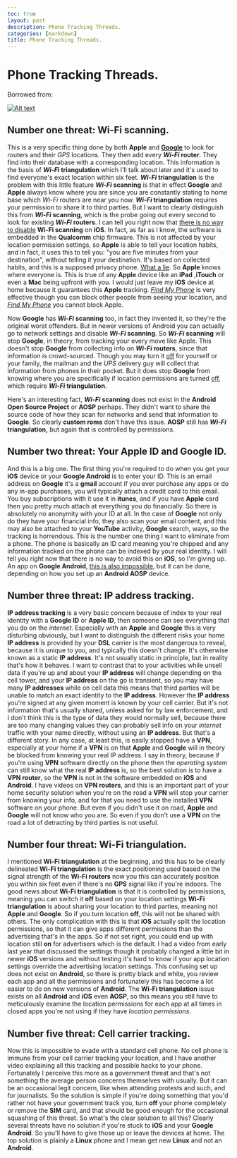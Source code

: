 ```yaml
---
toc: true
layout: post
description: Phone Tracking Threads.
categories: [markdown]
title: Phone Tracking Threads.
---
```

# Phone Tracking Threads.

Borrowed from:

[![Alt text](https://img.youtube.com/vi/k87lmT84vIo/0.jpg)](https://www.youtube.com/watch?v=k87lmT84vIo)

## Number one threat: Wi-Fi scanning.

This is a very specific thing done by both **Apple** and **<u>Google</u>** to look for routers and their *GPS* locations. They then add every ***Wi-Fi* router.** They find into their database with a corresponding location. This information is the basis of ***Wi-F*i triangulation** which I'll talk about later and it's used to find everyone's exact location within six feet. ***Wi-Fi* triangulation** is the problem with this little feature ***Wi-Fi* scanning** is that in effect **Google** and **Apple** always know where you are since you are constantly stating to home base which *Wi-Fi* routers are near you now. ***Wi-Fi* triangulation** requires your permission to share it to third parties. But I want to clearly distinguish this from ***Wi-Fi* scanning**, which is the probe going out every second to look for existing ***Wi-Fi* routers**. I can tell you right now that <u>there is no way to disable</u> **Wi-Fi scanning** on **iOS**. In fact, as far as I know, the software is embedded in the **Qualcomm** chip firmware. This is not affected by your location permission settings, so **Apple** is able to tell your location habits, and in fact, it uses this to tell you: "you are five minutes from your destination", without telling it your destination. It's based on collected habits, and this is a supposed privacy phone. <u>What a lie</u>. So **Apple** knows where everyone is. This is true of any **Apple** device like an **iPad** ,**iTouch** or even a **Mac** being upfront with you. I would just leave my **iOS** device at home because it guarantees this **Apple** tracking. *<u>Find My Phone</u>* is very effective though you can block other people from seeing your location, and *<u>Find My Phone</u>* you cannot block Apple. 

Now **Google** has ***Wi-Fi* scanning** too, in fact they invented it, so they're the original worst offenders. But in newer versions of Android you can actually go to network settings and disable ***Wi-Fi* scanning**. So ***Wi-Fi* scanning** will stop **Google**, in theory, from tracking your every move like Apple. This doesn't stop **Google** from collecting info on ***Wi-Fi* routers**, since that information is crowd-sourced. Though you may turn it <u>off</u> for yourself or your family, the mailman and the *UPS* delivery guy will collect that information from phones in their pocket. But it does stop **Google** from knowing where you are specifically if location permissions are turned <u>off</u>, which require ***Wi-Fi* triangulation**. 

Here's an interesting fact,  ***Wi-Fi* scanning** does not exist in the **Android Open Source Project** or **AOSP** perhaps. They didn't want to share the source code of how they scan for networks and send that information to **Google**. So clearly **custom roms** don't have this issue. **AOSP** still has ***Wi-Fi* triangulation,** but again that is controlled by permissions.



## Number two threat: Your Apple ID and Google ID.

And this is a big one. The first thing you're required to do when you get your **iOS** device or your **Google Android** is to enter your ID. This is an email address on **Google** it's a **gmail** account if you ever purchase any apps or do any in-app purchases, you will typically attach a credit card to this email. You buy subscriptions with it use it in **itunes**, and if you have **Apple** card then you pretty much attach at everything you do financially. So there is absolutely no anonymity with your ID at all. In the case of **Google** not only do they have your financial info, they also scan your email content, and this may also be attached to your **YouTube** activity, **Google** search, ways, so the tracking is horrendous. This is the number one thing I want to eliminate from a phone. The phone is basically an ID card meaning you're chipped and any information tracked on the phone can be indexed by your real identity. I will tell you right now that there is no way to avoid this on **iOS**, so I'm giving up. An app on **Google Android**, <u>this is also impossible</u>, but it can be done, depending on how you set up an **Android AOSP** device.

## Number three threat: IP address tracking.

**IP address tracking** is a very basic concern because of index to your real identity with a **Google ID** or **Apple ID**, then someone can see everything that you do on the *internet*. Especially with an **Apple** and **Google** this is very disturbing obviously, but I want to distinguish the different risks your home **IP address** is provided by your **DSL** carrier is the most dangerous to reveal, because it is unique to you, and typically this doesn't change. It's otherwise known as a static **IP address**. It's not usually static in principle, but in reality that's how it behaves. I want to contrast that to your activities while unsell data if you're up and about your **IP address** will change depending on the cell tower, and your **IP address** on the go is transient, so you may have many **IP addresses** while on cell data this means that third parties will be unable to match an exact identity to the **IP address**. However the **IP address** you're signed at any given moment is known by your cell carrier. But it's not information that's usually shared, unless asked for by law enforcement, and I don't think this is the type of data they would normally sell, because there are too many changing values they can probably sell info on your *internet* traffic with your name directly, without using an **IP address**. But that's a different story. In any case, at least this, is easily stopped have a **VPN**, especially at your home if a **VPN** is on that **Apple** and **Google** will in theory be blocked from knowing your real IP address. I say in theory, because if you're using **VPN** software directly on the phone then the *operating system* can still know what the real **IP address** is, so the best solution is to have a **VPN router**, so the **VPN** is not in the software embedded on **iOS** and **Android**. I have videos on **VPN routers**, and this is an important part of your home security solution when you're on the road a **VPN** will stop your carrier from knowing your info, and for that you need to use the installed **VPN** software on your phone. But even if you didn't use it on road, **Apple** and **Google** will not know who you are. So even if you don't use a **VPN** on the road a lot of detracting by third parties is not useful.



## Number four threat: Wi-Fi triangulation.

I mentioned **Wi-Fi triangulation** at the beginning, and this has to be clearly delineated **Wi-Fi triangulation** is the exact positioning used based on the signal strength of the **Wi-Fi routers** now you this can accurately position you within six feet even if there's no **GPS** signal like if you're indoors. The good news about **Wi-Fi triangulation** is that it is controlled by permissions, meaning you can switch it **off** based on your location settings **Wi-Fi triangulation** is about sharing your location to third parties, meaning not **Apple** and **Google**. So if you turn location **off**, this will not be shared with others. The only complication with this is that **iOS** actually split the location permissions, so that it can give apps different permissions than the advertising that's in the apps. So if not set right,  you could end up with location still **on** for advertisers which is the default.  I had a video from early last year that discussed the settings though it probably changed a little bit in newer **iOS** versions and without testing it's hard to know if your app location settings override the advertising location settings.  This confusing set up does not exist on **Android**, so there is pretty black and white, you review each app and all the permissions and fortunately this has become a lot easier to do on new versions of **Android**. The **Wi-Fi triangulation** issue exists on all **Android** and **iOS** even **AOSP**, so this means you still have to meticulously examine the location permissions for each app at all times in closed apps you're not using if they have *location permissions*. 



## Number five threat: Cell carrier tracking.

Now this is impossible to evade with a standard cell phone. No cell phone is immune from your cell carrier tracking your location, and I have another video explaining all this tracking and possible hacks to your phone. Fortunately I perceive this more as a government threat and that's not something the average person concerns themselves with usually. But it can be an occasional legit concern, like when attending protests and such, and for journalists. So the solution is simple if you're doing something that you'd rather not have your government track you, turn **off** your phone completely or remove the **SIM** card, and that should be good enough for the occasional squashing of this threat. So what's the clear solution to all this? Clearly several threats have no solution if you're stuck to **iOS** and your **Google** **Android**. So you'll have to give those up or leave the devices at home. The top solution is plainly a **Linux** phone and I mean get new **Linux** and not an **Android**.

<script src="https://utteranc.es/client.js"
        repo="op07n/fastpages"
        issue-term="pathname"
        theme="github-light"
        crossorigin="anonymous"
        async>
</script>
